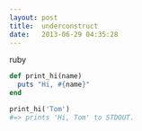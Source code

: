 ```yaml
---
layout: post
title:  underconstruct
date:   2013-06-29 04:35:28
---
```


ruby

```ruby
def print_hi(name)
  puts "Hi, #{name}"
end

print_hi('Tom')
#=> prints 'Hi, Tom' to STDOUT.
```
